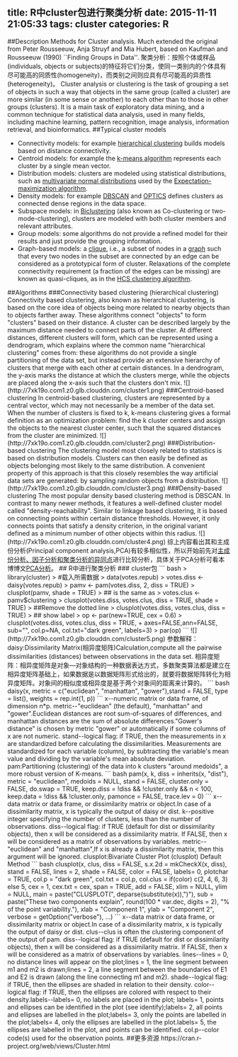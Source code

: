 title: R中cluster包进行聚类分析
date: 2015-11-11 21:05:33
tags: cluster
categories: R
---
##Description
Methods for Cluster analysis. Much extended the original from Peter Rousseeuw, Anja Struyf and Mia Hubert, based on Kaufman and Rousseeuw (1990) ``Finding Groups in Data''.
聚类分析：按照个体或样品(individuals, objects or subjects)的特征将它们分类，使同一类别内的个体具有尽可能高的同质性(homogeneity)，而类别之间则应具有尽可能高的异质性(heterogeneity)。
Cluster analysis or clustering is the task of grouping a set of objects in such a way that objects in the same group (called a cluster) are more similar (in some sense or another) to each other than to those in other groups (clusters). It is a main task of exploratory data mining, and a common technique for statistical data analysis, used in many fields, including machine learning, pattern recognition, image analysis, information retrieval, and bioinformatics.
##Typical cluster models
<ul>
<li>Connectivity models: for example <a href="/wiki/Hierarchical_clustering" title="Hierarchical clustering">hierarchical clustering</a> builds models based on distance connectivity.</li>
<li>Centroid models: for example the <a href="/wiki/K-means_algorithm" title="K-means algorithm" class="mw-redirect">k-means algorithm</a> represents each cluster by a single mean vector.</li>
<li>Distribution models: clusters are modeled using statistical distributions, such as <a href="/wiki/Multivariate_normal_distribution" title="Multivariate normal distribution">multivariate normal distributions</a> used by the <a href="/wiki/Expectation-maximization_algorithm" title="Expectation-maximization algorithm" class="mw-redirect">Expectation-maximization algorithm</a>.</li>
<li>Density models: for example <a href="/wiki/DBSCAN" title="DBSCAN">DBSCAN</a> and <a href="/wiki/OPTICS" title="OPTICS" class="mw-redirect">OPTICS</a> defines clusters as connected dense regions in the data space.</li>
<li>Subspace models: in <a href="/wiki/Biclustering" title="Biclustering">Biclustering</a> (also known as Co-clustering or two-mode-clustering), clusters are modeled with both cluster members and relevant attributes.</li>
<li>Group models: some algorithms do not provide a refined model for their results and just provide the grouping information.</li>
<li>Graph-based models: a <a href="/wiki/Clique_(graph_theory)" title="Clique (graph theory)">clique</a>, i.e., a subset of nodes in a <a href="/wiki/Graph_(mathematics)" title="Graph (mathematics)">graph</a> such that every two nodes in the subset are connected by an edge can be considered as a prototypical form of cluster. Relaxations of the complete connectivity requirement (a fraction of the edges can be missing) are known as quasi-cliques, as in the <a href="/wiki/HCS_clustering_algorithm" title="HCS clustering algorithm">HCS clustering algorithm</a>.</li>
</ul>
##Algorithms
###Connectivity based clustering (hierarchical clustering)
Connectivity based clustering, also known as hierarchical clustering, is based on the core idea of objects being more related to nearby objects than to objects farther away. These algorithms connect "objects" to form "clusters" based on their distance. A cluster can be described largely by the maximum distance needed to connect parts of the cluster. At different distances, different clusters will form, which can be represented using a dendrogram, which explains where the common name "hierarchical clustering" comes from: these algorithms do not provide a single partitioning of the data set, but instead provide an extensive hierarchy of clusters that merge with each other at certain distances. In a dendrogram, the y-axis marks the distance at which the clusters merge, while the objects are placed along the x-axis such that the clusters don't mix.
![](http://7xk19o.com1.z0.glb.clouddn.com/cluster1.png)
###Centroid-based clustering
In centroid-based clustering, clusters are represented by a central vector, which may not necessarily be a member of the data set. When the number of clusters is fixed to k, k-means clustering gives a formal definition as an optimization problem: find the k cluster centers and assign the objects to the nearest cluster center, such that the squared distances from the cluster are minimized.
![](http://7xk19o.com1.z0.glb.clouddn.com/cluster2.png)
###Distribution-based clustering
The clustering model most closely related to statistics is based on distribution models. Clusters can then easily be defined as objects belonging most likely to the same distribution. A convenient property of this approach is that this closely resembles the way artificial data sets are generated: by sampling random objects from a distribution.
![](http://7xk19o.com1.z0.glb.clouddn.com/cluster3.png)
###Density-based clustering
The most popular density based clustering method is DBSCAN. In contrast to many newer methods, it features a well-defined cluster model called "density-reachability". Similar to linkage based clustering, it is based on connecting points within certain distance thresholds. However, it only connects points that satisfy a density criterion, in the original variant defined as a minimum number of other objects within this radius. 
![](http://7xk19o.com1.z0.glb.clouddn.com/cluster4.png)
综上内容看出其和主成份分析(Principal component analysis,PCA)有较多相似性，所以开始前先对<a href="http://tiramisutes.github.io/2015/11/11/pca-f-c/" target="_blank">主成份分析、因子分析和聚类分析的异同点</a>进行比较分析，具体关于PCA分析可看本博博文<a href="http://tiramisutes.github.io/2015/07/29/PCA/" target="_blank">PCA分析</a>。
## R中进行聚类分析
### cluster包
``` bash
> library(cluster)
> #载入所需数据
> data(votes.repub)
> votes.diss <- daisy(votes.repub)
> pamv <- pam(votes.diss, 2, diss = TRUE)
> clusplot(pamv, shade = TRUE)
> ## is the same as
> votes.clus <- pamv$clustering
> clusplot(votes.diss, votes.clus, diss = TRUE, shade = TRUE)
> ##Remove the dotted line
> clusplot(votes.diss, votes.clus, diss = TRUE)
> ## show label
> op <- par(new=TRUE, cex = 0.6)
> clusplot(votes.diss, votes.clus, diss = TRUE,
+          axes=FALSE,ann=FALSE, sub="", col.p=NA, col.txt="dark green", labels=3)
> par(op)
```
![](http://7xk19o.com1.z0.glb.clouddn.com/cluster5.png)
<i class="fa fa-slideshare fa-2x"></i>参数解释：
<i class="fa fa-cogs"></i>daisy:Dissimilarity Matrix(相异度矩阵)Calculation,compute all the pairwise dissimilarities (distances) between observations in the data set.
相异度矩阵：相异度矩阵是对象—对象结构的一种数据表达方式，多数聚类算法都是建立在相异度矩阵基础上，如果数据是以数据矩阵形式给出的，就要将数据矩阵转化为相异度矩阵。对象间的相似度或相异度是基于两个对象间的距离来计算的。
``` bash
daisy(x, metric = c("euclidean", "manhattan", "gower"),stand = FALSE, type = list(), weights = rep.int(1, p))
```
x--numeric matrix or data frame, of dimension n*p.
metric--"euclidean" (the default), "manhattan" and "gower".Euclidean distances are root sum-of-squares of differences, and manhattan distances
are the sum of absolute differences."Gower's distance" is chosen by metric "gower" or automatically if some columns of x are not numeric.
stand--logical flag: if TRUE, then the measurements in x are standardized before calculating the dissimilarities. Measurements are standardized for each variable (column), by subtracting the variable's mean value and dividing by the variable's mean absolute deviation.
<i class="fa fa-cogs"></i>pam:Partitioning (clustering) of the data into k clusters "around medoids", a more robust version of K-means.
``` bash
pam(x, k, diss = inherits(x, "dist"), metric = "euclidean",
medoids = NULL, stand = FALSE, cluster.only = FALSE,
do.swap = TRUE,
keep.diss = !diss && !cluster.only && n < 100,
keep.data = !diss && !cluster.only,
pamonce = FALSE, trace.lev = 0)
```
x--data matrix or data frame, or dissimilarity matrix or object.In case of a dissimilarity matrix, x is typically the output of daisy or dist.
k--positive integer specifying the number of clusters, less than the number of observations.
diss--logical flag: if TRUE (default for dist or dissimilarity objects), then x will be considered as a dissimilarity matrix. If FALSE, then x will be considered as a matrix of observations by variables.
metric--"euclidean" and "manhattan",If x is already a dissimilarity matrix, then this argument will be ignored.
<i class="fa fa-cogs"></i>clusplot:Bivariate Cluster Plot (clusplot) Default Method
``` bash
clusplot(x, clus, diss = FALSE,
s.x.2d = mkCheckX(x, diss), stand = FALSE,
lines = 2, shade = FALSE, color = FALSE,
labels= 0, plotchar = TRUE,
col.p = "dark green", col.txt = col.p,
col.clus = if(color) c(2, 4, 6, 3) else 5, cex = 1, cex.txt = cex,
span = TRUE,
add = FALSE,
xlim = NULL, ylim = NULL,
main = paste("CLUSPLOT(", deparse(substitute(x)),")"),
sub = paste("These two components explain",
round(100 * var.dec, digits = 2), "% of the point variability."),
xlab = "Component 1", ylab = "Component 2",
verbose = getOption("verbose"),
...)
```
x--data matrix or data frame, or dissimilarity matrix or object.In case of a dissimilarity matrix, x is typically the output of daisy or dist.
clus--clus is often the clustering component of the output of pam.
diss--logical flag: if TRUE (default for dist or dissimilarity objects), then x will be considered as a dissimilarity matrix. If FALSE, then x will be considered as a matrix of observations by variables.
lines--lines = 0, no distance lines will appear on the plot;lines = 1, the line segment between m1 and m2 is drawn;lines = 2, a line segment between the boundaries of E1 and E2 is drawn (along the line connecting m1 and m2).
shade--logical flag: if TRUE, then the ellipses are shaded in relation to their density.
color--logical flag: if TRUE, then the ellipses are colored with respect to their density.labels--labels= 0, no labels are placed in the plot;
labels= 1, points and ellipses can be identified in the plot (see identify);labels= 2, all points and ellipses are labelled in the plot;labels= 3, only the points are labelled in the plot;labels= 4, only the ellipses are labelled in the plot.labels= 5, the ellipses are labelled in the plot, and points can be identified.
col.p--color code(s) used for the observation points.
##更多资源
https://cran.r-project.org/web/views/Cluster.html